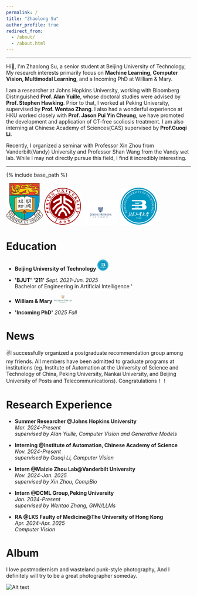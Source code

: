 ```yaml
---
permalink: /
title: "Zhaolong Su"
author_profile: true
redirect_from: 
  - /about/
  - /about.html
---
```

---
Hi🙌, I'm Zhaolong Su, a senior student at Beijing University of Technology, My research interests primarily focus on **Machine Learning, Computer Vision, Multimodal Learning**, and a Incoming PhD at William & Mary.

I am a researcher at Johns Hopkins University, working with Bloomberg Distinguished **Prof. Alan Yuille**, whose doctoral studies were advised by **Prof. Stephen Hawking**. Prior to that, I  worked at Peking University, supervised by **Prof. Wentao Zhang**. I also had a wonderful experience at HKU worked closely with **Prof. Jason Pui Yin Cheung**, we have promoted the development and application of CT-free scoliosis treatment. I am also interning at Chinese Academy of Sciences(CAS) supervised by **Prof.Guoqi Li**.

Recently, I organized a seminar with Professor Xin Zhou from Vanderbilt(Vandy) University and Professor Shan Wang from the Vandy wet lab. While I may not directly pursue this field, I find it incredibly interesting.

---

{% include base_path %}

<img src="images/HKUlogo.jpg" alt="示例图片" width="100">
<img src="images/PKUlogo.png" alt="示例图片" width="100">
<img src="images/JHUlogo.jpg" alt="示例图片" width="100">
<img src="images/bjutlogo.png" alt="示例图片" width="100">

Education
======
* **Beijing University of Technology**   <img src="images/image.png" alt="示例图片" width="30">
* **'BJUT'** **'211'**
  *Sept. 2021-Jun. 2025*  
  Bachelor of Engineering in Artificial Intelligence  '

* **William & Mary**   <img src="images/primary.jpg" alt="示例图片" width="50">
* **'Incoming PhD'**
  *2025 Fall*  


News
=====
✌️I successfully organized a postgraduate recommendation group among my friends. All members have been admitted to graduate programs at institutions (eg. Institute of Automation at the University of Science and Technology of China, Peking University, Nankai University, and Beijing University of Posts and Telecommunications). Congratulations！！

Research Experience
======
* **Summer Researcher @Johns Hopkins University**  
  *Mar. 2024-Present*  
  *supervised by Alan Yuille, Computer Vision and Generative Models*
  
* **Interning @Institute of Automation, Chinese Academy of Science**  
  *Nov. 2024-Present*  
  *supervised by Guoqi Li, Computer Vision*
  
* **Intern @Maizie Zhou Lab@Vanderbilt University**  
  *Nov. 2024-Jan. 2025*  
  *supervised by Xin Zhou, CompBio*
  
* **Intern @DCML Group,Peking University**  
  *Jan. 2024-Present*  
  *supervised by Wentao Zhang, GNN/LLMs*  
  
* **RA @LKS Faulty of Medicine@The University of Hong Kong**  
  *Apr. 2024-Apr. 2025*  
  *Computer Vision*  

Album
======
I love postmodernism and wasteland punk-style photography, And I definitely will try to be a great photographer someday.

<img src="images/29b43996eda14b16a3282b326e3f121.jpg" alt="Alt text" width="500" height="400">
